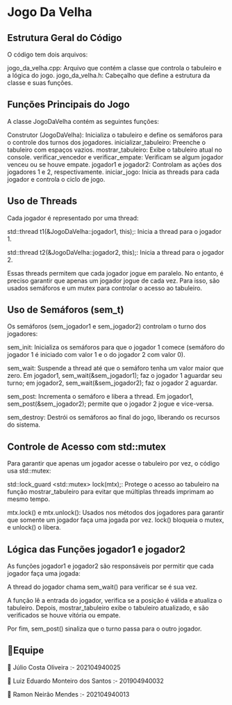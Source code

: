 # Jogo Da Velha 
## Estrutura Geral do Código
O código tem dois arquivos:

jogo_da_velha.cpp: Arquivo que contém a classe que controla o tabuleiro e a lógica do jogo.
jogo_da_velha.h: Cabeçalho que define a estrutura da classe e suas funções.

## Funções Principais do Jogo
A classe JogoDaVelha contém as seguintes funções:

Construtor (JogoDaVelha): Inicializa o tabuleiro e define os semáforos para o controle dos turnos dos jogadores.
inicializar_tabuleiro: Preenche o tabuleiro com espaços vazios.
mostrar_tabuleiro: Exibe o tabuleiro atual no console.
verificar_vencedor e verificar_empate: Verificam se algum jogador venceu ou se houve empate.
jogador1 e jogador2: Controlam as ações dos jogadores 1 e 2, respectivamente.
iniciar_jogo: Inicia as threads para cada jogador e controla o ciclo de jogo.

## Uso de Threads
Cada jogador é representado por uma thread:

std::thread t1(&JogoDaVelha::jogador1, this);: Inicia a thread para o jogador 1.

std::thread t2(&JogoDaVelha::jogador2, this);: Inicia a thread para o jogador 2.

Essas threads permitem que cada jogador jogue em paralelo. No entanto, é preciso garantir que apenas um jogador jogue de cada vez. Para isso, são usados semáforos e um mutex para controlar o acesso ao tabuleiro.

## Uso de Semáforos (sem_t)
Os semáforos (sem_jogador1 e sem_jogador2) controlam o turno dos jogadores:

sem_init: Inicializa os semáforos para que o jogador 1 comece (semáforo do jogador 1 é iniciado com valor 1 e o do jogador 2 com valor 0).

sem_wait: Suspende a thread até que o semáforo tenha um valor maior que zero. Em jogador1, sem_wait(&sem_jogador1); faz o jogador 1 aguardar seu turno; em jogador2, sem_wait(&sem_jogador2); faz o jogador 2 aguardar.

sem_post: Incrementa o semáforo e libera a thread. Em jogador1, sem_post(&sem_jogador2); permite que o jogador 2 jogue e vice-versa.

sem_destroy: Destrói os semáforos ao final do jogo, liberando os recursos do sistema.

## Controle de Acesso com std::mutex
Para garantir que apenas um jogador acesse o tabuleiro por vez, o código usa std::mutex:

std::lock_guard \<std::mutex> lock(mtx);: Protege o acesso ao tabuleiro na função mostrar_tabuleiro para evitar que múltiplas threads imprimam ao mesmo tempo.

mtx.lock() e mtx.unlock(): Usados nos métodos dos jogadores para garantir que somente um jogador faça uma jogada por vez. lock() bloqueia o mutex, e unlock() o libera.

## Lógica das Funções jogador1 e jogador2
As funções jogador1 e jogador2 são responsáveis por permitir que cada jogador faça uma jogada:

A thread do jogador chama sem_wait() para verificar se é sua vez.

A função lê a entrada do jogador, verifica se a posição é válida e atualiza o tabuleiro.
Depois, mostrar_tabuleiro exibe o tabuleiro atualizado, e são verificados se houve vitória ou empate.

Por fim, sem_post() sinaliza que o turno passa para o outro jogador.

## 👥Equipe

👤 Júlio Costa Oliveira             :- 202104940025
                                     
👤 Luiz Eduardo Monteiro dos Santos :- 201904940032

👤 Ramon Neirão Mendes              :- 202104940013
